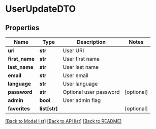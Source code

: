 # UserUpdateDTO

## Properties
Name | Type | Description | Notes
------------ | ------------- | ------------- | -------------
**uri** | **str** | User URI | 
**first_name** | **str** | User first name | 
**last_name** | **str** | User last name | 
**email** | **str** | User email | 
**language** | **str** | User language | 
**password** | **str** | Optional user password | [optional] 
**admin** | **bool** | User admin flag | 
**favorites** | **list[str]** |  | [optional] 

[[Back to Model list]](../README.md#documentation-for-models) [[Back to API list]](../README.md#documentation-for-api-endpoints) [[Back to README]](../README.md)


